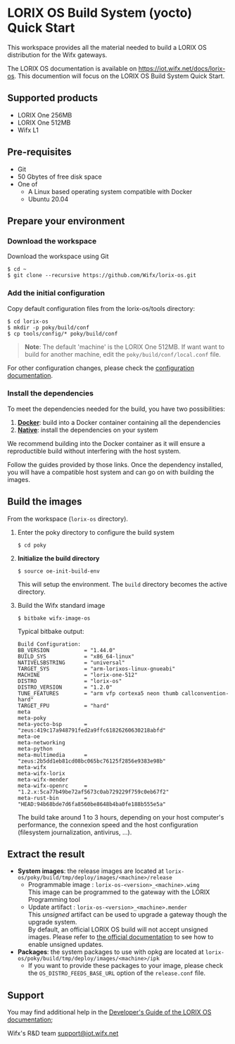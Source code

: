 # LORIX OS Build System (yocto) Quick Start

This workspace provides all the material needed to build a LORIX OS distribution for the Wifx gateways.

The LORIX OS documentation is available on https://iot.wifx.net/docs/lorix-os. This documention will focus on the LORIX OS Build System Quick Start.

## Supported products

* LORIX One 256MB
* LORIX One 512MB
* Wifx L1

## Pre-requisites

* Git
* 50 Gbytes of free disk space
* One of
  * A Linux based operating system compatible with Docker
  * Ubuntu 20.04

## Prepare your environment

### Download the workspace

Download the workspace using Git<br />
```shell
$ cd ~
$ git clone --recursive https://github.com/Wifx/lorix-os.git
```

### Add the initial configuration

Copy default configuration files from the lorix-os/tools directory:
```shell
$ cd lorix-os
$ mkdir -p poky/build/conf
$ cp tools/config/* poky/build/conf
```

> **Note**: The default 'machine' is the LORIX One 512MB. If want want to build for another machine, edit the `poky/build/conf/local.conf` file.

For other configuration changes, please check the [configuration documentation](docs/CONFIG.md).

### Install the dependencies

To meet the dependencies needed for the build, you have two possibilities:
  1. [**Docker**](docs/DOCKER-PREPARE.md): build into a Docker container containing all the dependencies
  2. [**Native**](docs/NATIVE-PREPARE.md): install the dependencies on your system

We recommend building into the Docker container as it will ensure a reproductible build without interfering with the host system.

Follow the guides provided by those links. Once the dependency installed, you will have a compatible host system and can go on with building the images.

## Build the images

From the workspace (`lorix-os` directory).

1. Enter the poky directory to configure the build system
   ```shell
   $ cd poky
   ```

2. **Initialize the build directory**
   ```shell
   $ source oe-init-build-env
   ```

   This will setup the environment. The `build` directory becomes the active directory.

3. Build the Wifx standard image
   ```shell
   $ bitbake wifx-image-os
   ```

   Typical bitbake output:
   ```
   Build Configuration:
   BB_VERSION           = "1.44.0"
   BUILD_SYS            = "x86_64-linux"
   NATIVELSBSTRING      = "universal"
   TARGET_SYS           = "arm-lorixos-linux-gnueabi"
   MACHINE              = "lorix-one-512"
   DISTRO               = "lorix-os"
   DISTRO_VERSION       = "1.2.0"
   TUNE_FEATURES        = "arm vfp cortexa5 neon thumb callconvention-hard"
   TARGET_FPU           = "hard"
   meta                 
   meta-poky            
   meta-yocto-bsp       = "zeus:419c17a948791fed2a9ffc61826260630218abfd"
   meta-oe              
   meta-networking      
   meta-python          
   meta-multimedia      = "zeus:2b5dd1eb81cd08bc065bc76125f2856e9383e98b"
   meta-wifx            
   meta-wifx-lorix      
   meta-wifx-mender     
   meta-wifx-openrc     = "1.2.x:5ca77b49be72af5673c0ab729229f759c0eb67f2"
   meta-rust-bin        = "HEAD:94b68bde7d6fa8560be8648b4ba0fe188b555e5a"
   ```

   The build take around 1 to 3 hours, depending on your host computer's performance, the connexion speed and the host configuration (filesystem journalization, antivirus, ...).

## Extract the result

   * **System images**: the release images are located at `lorix-os/poky/build/tmp/deploy/images/<machine>/release`
     * Programmable image : `lorix-os-<version>_<machine>.wimg`<br />
       This image can be programmed to the gateway with the LORIX Programming tool
     * Update artifact : `lorix-os-<version>_<machine>.mender`<br />
       This _unsigned_ artifact can be used to upgrade a gateway though the upgrade system.<br />
       By default, an official LORIX OS build will not accept unsigned images. Please refer to [the official documentation](http://iot.wifx.net/docs) to see how to enable unsigned updates.
   * **Packages**: the system packages to use with opkg are located at `lorix-os/poky/build/tmp/deploy/images/<machine>/ipk`
     * If you want to provide these packages to your image, please check the `OS_DISTRO_FEEDS_BASE_URL` option of the `release.conf` file.

## Support

You may find additional help in the [Developer's Guide of the LORIX OS documentation](https://iot.wifx.net/docs/lorix-os/developer-s-guide);

Wifx's R&D team <support@iot.wifx.net>
